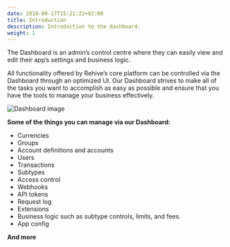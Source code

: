 ```yaml
---
date: 2018-09-17T15:21:22+02:00
title: Introduction
description: Introduction to the dashboard.
weight: 1
---
```


The Dashboard is an admin’s control centre where they can easily view and edit their app’s settings and business logic.

All functionality offered by Rehive’s core platform can be controlled via the Dashboard through an optimized UI. Our Dashboard strives to make all of the tasks you want to accomplish as easy as possible and ensure that you have the tools to manage your business effectively.

<img src="/images/dashboard.svg" alt="Dashboard image">

**Some of the things you can manage via our Dashboard:**

- Currencies
- Groups
- Account definitions and accounts
- Users
- Transactions
- Subtypes
- Access control
- Webhooks
- API tokens
- Request log
- Extensions
- Business logic such as subtype controls, limits, and fees.
- App config 

**And more**